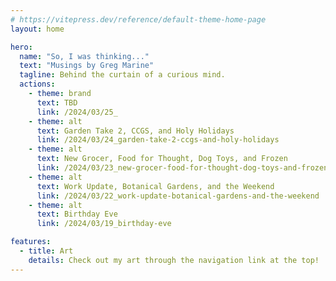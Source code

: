 ```yaml
---
# https://vitepress.dev/reference/default-theme-home-page
layout: home

hero:
  name: "So, I was thinking..."
  text: "Musings by Greg Marine"
  tagline: Behind the curtain of a curious mind.
  actions:
    - theme: brand
      text: TBD
      link: /2024/03/25_
    - theme: alt
      text: Garden Take 2, CCGS, and Holy Holidays
      link: /2024/03/24_garden-take-2-ccgs-and-holy-holidays
    - theme: alt
      text: New Grocer, Food for Thought, Dog Toys, and Frozen
      link: /2024/03/23_new-grocer-food-for-thought-dog-toys-and-frozen
    - theme: alt
      text: Work Update, Botanical Gardens, and the Weekend
      link: /2024/03/22_work-update-botanical-gardens-and-the-weekend
    - theme: alt
      text: Birthday Eve
      link: /2024/03/19_birthday-eve

features:
  - title: Art
    details: Check out my art through the navigation link at the top!
---
```



